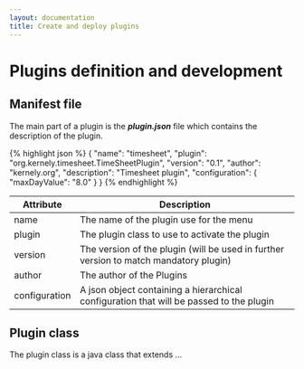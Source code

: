 ```yaml
---
layout: documentation
title: Create and deploy plugins
---
```



Plugins definition and development
==================================


Manifest file
-------------

The main part of a plugin is the ___plugin.json___ file which contains the description of the plugin.

{% highlight json %}
  {
      "name": "timesheet",
      "plugin": "org.kernely.timesheet.TimeSheetPlugin",
      "version": "0.1",
      "author": "kernely.org",
      "description": "Timesheet plugin",
       "configuration": {
          "maxDayValue": "8.0"
      }
  }
{% endhighlight %}



<table class="table table-condensed">
      <thead>
        <tr>
          <th>
            Attribute
          </th>
          <th>
            Description
          </th>
        </tr>
      </thead>
      <tbody>
        <tr>
          <td >
            name
          </td>
          <td >
            The name of the plugin use for the menu
          </td>
        </tr>
        <tr>
          <td >
            plugin
          </td>
          <td >
            The plugin class to use to activate the plugin
          </td>
        </tr>
        <tr>
          <td >
            version
          </td>
          <td >
            The version of the plugin (will be used in further version to match mandatory plugin)
          </td>
        </tr>
        <tr>
          <td >
            author
          </td>
          <td >
            The author of the Plugins
          </td>
        </tr>
        <tr>
          <td >
            configuration
          </td>
          <td >
            A json object containing a hierarchical configuration that will be passed to the plugin
          </td>
        </tr>
      </tbody>
    </table>

Plugin class
------------

The plugin class is a java class that extends ...
